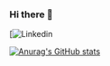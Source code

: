 ### Hi there 👋

<!--
**KaiChihCodeme/KaiChihCodeme** is a ✨ _special_ ✨ repository because its `README.md` (this file) appears on your GitHub profile.

Here are some ideas to get you started:

- 🔭 I’m currently working on ...
- 🌱 I’m currently learning ...
- 👯 I’m looking to collaborate on ...
- 🤔 I’m looking for help with ...
- 💬 Ask me about ...
- 📫 How to reach me: ...
- 😄 Pronouns: ...
- ⚡ Fun fact: ...
-->

[![Linkedin](https://img.shields.io/badge/-LinkedIn-222222?style=flat-square&logo=Linkedin&logoColor=white&link=https://www.linkedin.com/in/kai-chuang-913903190/)

[![Anurag's GitHub stats](https://github-readme-stats.vercel.app/api?username=KaiChihCodeme&count_private=true&show_icons=true&theme=dark)](https://github.com/anuraghazra/github-readme-stats)
